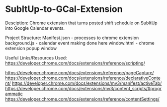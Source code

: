 # SubItUp-to-GCal-Extension
Desciption: Chrome extension that turns posted shift schedule on SubItUp into Google Calendar events.

Project Structure:
Manifest.json - processes to chrome extension
background.js - calendar event making done here
window.html - chrome extension popup window

Useful Links/Resources Used:
https://developer.chrome.com/docs/extensions/reference/scripting/

https://developer.chrome.com/docs/extensions/reference/pageCapture/
https://developer.chrome.com/docs/extensions/reference/declarativeContent/
https://developer.chrome.com/docs/extensions/mv3/manifest/activeTab/
https://developer.chrome.com/docs/extensions/mv3/content_scripts/#programmatic 
https://developer.chrome.com/docs/extensions/reference/contentSettings/
